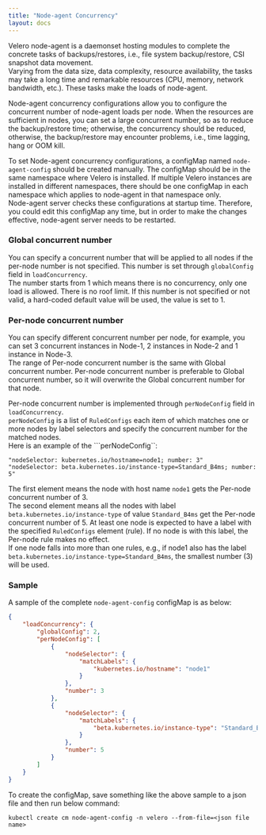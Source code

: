 ```yaml
---
title: "Node-agent Concurrency"
layout: docs
---
```


Velero node-agent is a daemonset hosting modules to complete the concrete tasks of backups/restores, i.e., file system backup/restore, CSI snapshot data movement.  
Varying from the data size, data complexity, resource availability, the tasks may take a long time and remarkable resources (CPU, memory, network bandwidth, etc.). These tasks make the loads of node-agent.   

Node-agent concurrency configurations allow you to configure the concurrent number of node-agent loads per node. When the resources are sufficient in nodes, you can set a large concurrent number, so as to reduce the backup/restore time; otherwise, the concurrency should be reduced, otherwise, the backup/restore may encounter problems, i.e., time lagging, hang or OOM kill.  

To set Node-agent concurrency configurations, a configMap named ```node-agent-config``` should be created manually. The configMap should be in the same namespace where Velero is installed. If multiple Velero instances are installed in different namespaces, there should be one configMap in each namespace which applies to node-agent in that namespace only.  
Node-agent server checks these configurations at startup time. Therefore, you could edit this configMap any time, but in order to make the changes effective, node-agent server needs to be restarted.  

### Global concurrent number
You can specify a concurrent number that will be applied to all nodes if the per-node number is not specified. This number is set through ```globalConfig``` field in ```loadConcurrency```.  
The number starts from 1 which means there is no concurrency, only one load is allowed. There is no roof limit. If this number is not specified or not valid, a hard-coded default value will be used, the value is set to 1. 

### Per-node concurrent number
You can specify different concurrent number per node, for example, you can set 3 concurrent instances in Node-1, 2 instances in Node-2 and 1 instance in Node-3.  
The range of Per-node concurrent number is the same with Global concurrent number. Per-node concurrent number is preferable to Global concurrent number, so it will overwrite the Global concurrent number for that node.  

Per-node concurrent number is implemented through ```perNodeConfig``` field in ```loadConcurrency```.  
```perNodeConfig``` is a list of ```RuledConfigs``` each item of which matches one or more nodes by label selectors and specify the concurrent number for the matched nodes.  
Here is an example of the ```perNodeConfig``:
```
"nodeSelector: kubernetes.io/hostname=node1; number: 3"
"nodeSelector: beta.kubernetes.io/instance-type=Standard_B4ms; number: 5"
```
The first element means the node with host name ```node1``` gets the Per-node concurrent number of 3.  
The second element means all the nodes with label ```beta.kubernetes.io/instance-type``` of value ```Standard_B4ms``` get the Per-node concurrent number of 5. 
At least one node is expected to have a label with the specified ```RuledConfigs``` element (rule). If no node is with this label, the Per-node rule makes no effect.  
If one node falls into more than one rules, e.g., if node1 also has the label ```beta.kubernetes.io/instance-type=Standard_B4ms```, the smallest number (3) will be used.  

### Sample
A sample of the complete ```node-agent-config``` configMap is as below:
```json
{
    "loadConcurrency": {
        "globalConfig": 2,
        "perNodeConfig": [
            {
                "nodeSelector": {
                    "matchLabels": {
                        "kubernetes.io/hostname": "node1"
                    }
                },
                "number": 3
            },
            {
                "nodeSelector": {
                    "matchLabels": {
                        "beta.kubernetes.io/instance-type": "Standard_B4ms"
                    }
                },
                "number": 5
            }
        ]
    }
}
```
To create the configMap, save something like the above sample to a json file and then run below command:
```
kubectl create cm node-agent-config -n velero --from-file=<json file name>
```


